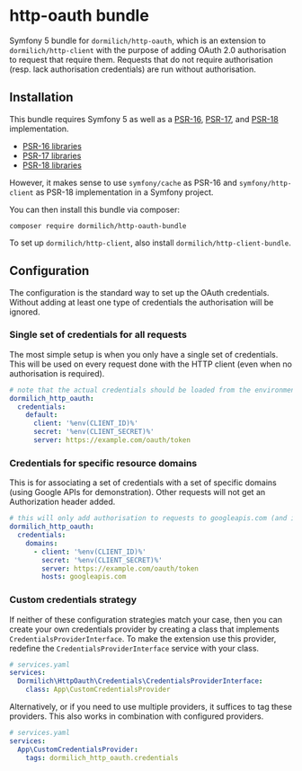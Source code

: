 # http-oauth bundle

Symfony 5 bundle for `dormilich/http-oauth`, which is an extension to `dormilich/http-client`
with the purpose of adding OAuth 2.0 authorisation to request that require them. Requests
that do not require authorisation (resp. lack authorisation credentials) are run without
authorisation.

## Installation

This bundle requires Symfony 5 as well as a [PSR-16](https://www.php-fig.org/psr/psr-16/),
[PSR-17](https://www.php-fig.org/psr/psr-17/), and [PSR-18](https://www.php-fig.org/psr/psr-18/)
implementation.

- [PSR-16 libraries](https://packagist.org/providers/psr/simple-cache-implementation)
- [PSR-17 libraries](https://packagist.org/providers/psr/http-factory-implementation)
- [PSR-18 libraries](https://packagist.org/providers/psr/http-client-implementation)

However, it makes sense to use `symfony/cache` as PSR-16 and `symfony/http-client` as PSR-18
implementation in a Symfony project.

You can then install this bundle via composer:
```
composer require dormilich/http-oauth-bundle
```

To set up `dormilich/http-client`, also install `dormilich/http-client-bundle`.

## Configuration

The configuration is the standard way to set up the OAuth credentials. Without adding at least one
type of credentials the authorisation will be ignored.

### Single set of credentials for all requests

The most simple setup is when you only have a single set of credentials. This will be used on every
request done with the HTTP client (even when no authorisation is required).
```yaml
# note that the actual credentials should be loaded from the environment
dormilich_http_oauth:
  credentials:
    default:
      client: '%env(CLIENT_ID)%'
      secret: '%env(CLIENT_SECRET)%'
      server: https://example.com/oauth/token
```

### Credentials for specific resource domains

This is for associating a set of credentials with a set of specific domains (using Google APIs for
demonstration). Other requests will not get an Authorization header added.
```yaml
# this will only add authorisation to requests to googleapis.com (and its subdomains)
dormilich_http_oauth:
  credentials:
    domains:
      - client: '%env(CLIENT_ID)%'
        secret: '%env(CLIENT_SECRET)%'
        server: https://example.com/oauth/token
        hosts: googleapis.com
```

### Custom credentials strategy

If neither of these configuration strategies match your case, then you can create your own
credentials provider by creating a class that implements `CredentialsProviderInterface`. To make
the extension use this provider, redefine the `CredentialsProviderInterface` service with your class.
```yaml
# services.yaml
services:
  Dormilich\HttpOauth\Credentials\CredentialsProviderInterface:
    class: App\CustomCredentialsProvider
```
Alternatively, or if you need to use multiple providers, it suffices to tag these providers.
This also works in combination with configured providers.
```yaml
# services.yaml
services:
  App\CustomCredentialsProvider:
    tags: dormilich_http_oauth.credentials
```
